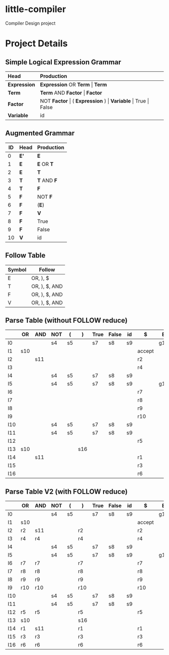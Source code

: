 # little-compiler

Compiler Design project

# Project Details

## Simple Logical Expression Grammar

| Head           | Production                                                              |
|:---------------|:------------------------------------------------------------------------|
| **Expression** | **Expression** OR **Term** \| **Term**                                  | 
| **Term**       | **Term** AND **Factor** \| **Factor**                                   | 
| **Factor**     | NOT **Factor** \| ( **Expression** )   \| **Variable** \| True \| False |
| **Variable**   | id                                                                      |

## Augmented Grammar

| ID | Head   | Production      |
|----|--------|-----------------|
| 0  | **E'** | **E**           |
| 1  | **E**  | **E** OR **T**  |
| 2  | **E**  | **T**           |
| 3  | **T**  | **T** AND **F** |
| 4  | **T**  | **F**           |
| 5  | **F**  | NOT **F**       |
| 6  | **F**  | (**E**)         |
| 7  | **F**  | **V**           |
| 8  | **F**  | True            |
| 9  | **F**  | False           |
| 10 | **V**  | id              |

## Follow Table

| Symbol | Follow        |
|--------|---------------|
| E      | OR, ), $      |
| T      | OR, ), $, AND |
| F      | OR, ), $, AND |
| V      | OR, ), $, AND |

## Parse Table (without FOLLOW reduce)

|     | OR  | AND | NOT | (  | )   | True | False | id | $      | E   | T   | F   | V  |
|-----|-----|-----|-----|----|-----|------|-------|----|--------|-----|-----|-----|----|
| I0  |     |     | s4  | s5 |     | s7   | s8    | s9 |        | g1  | g2  | g3  | g6 |
| I1  | s10 |     |     |    |     |      |       |    | accept |     |     |     |    |
| I2  |     | s11 |     |    |     |      |       |    | r2     |     |     |     |    |
| I3  |     |     |     |    |     |      |       |    | r4     |     |     |     |    |
| I4  |     |     | s4  | s5 |     | s7   | s8    | s9 |        |     |     | g12 | g6 |
| I5  |     |     | s4  | s5 |     | s7   | s8    | s9 |        | g13 | g2  | g3  | g6 |
| I6  |     |     |     |    |     |      |       |    | r7     |     |     |     |    |
| I7  |     |     |     |    |     |      |       |    | r8     |     |     |     |    |
| I8  |     |     |     |    |     |      |       |    | r9     |     |     |     |    |
| I9  |     |     |     |    |     |      |       |    | r10    |     |     |     |    |
| I10 |     |     | s4  | s5 |     | s7   | s8    | s9 |        |     | g14 | g3  | g6 |
| I11 |     |     | s4  | s5 |     | s7   | s8    | s9 |        |     |     | g15 | g6 |
| I12 |     |     |     |    |     |      |       |    | r5     |     |     |     |    |
| I13 | s10 |     |     |    | s16 |      |       |    |        |     |     |     |    |
| I14 |     | s11 |     |    |     |      |       |    | r1     |     |     |     |    |
| I15 |     |     |     |    |     |      |       |    | r3     |     |     |     |    |
| I16 |     |     |     |    |     |      |       |    | r6     |     |     |     |    |

## Parse Table V2 (with FOLLOW reduce)

|     | OR  | AND | NOT | (  | )   | True | False | id | $      | E   | T   | F   | V  |
|-----|-----|-----|-----|----|-----|------|-------|----|--------|-----|-----|-----|----|
| I0  |     |     | s4  | s5 |     | s7   | s8    | s9 |        | g1  | g2  | g3  | g6 |
| I1  | s10 |     |     |    |     |      |       |    | accept |     |     |     |    |
| I2  | r2  | s11 |     |    | r2  |      |       |    | r2     |     |     |     |    |
| I3  | r4  | r4  |     |    | r4  |      |       |    | r4     |     |     |     |    |
| I4  |     |     | s4  | s5 |     | s7   | s8    | s9 |        |     |     | g12 | g6 |
| I5  |     |     | s4  | s5 |     | s7   | s8    | s9 |        | g13 | g2  | g3  | g6 |
| I6  | r7  | r7  |     |    | r7  |      |       |    | r7     |     |     |     |    |
| I7  | r8  | r8  |     |    | r8  |      |       |    | r8     |     |     |     |    |
| I8  | r9  | r9  |     |    | r9  |      |       |    | r9     |     |     |     |    |
| I9  | r10 | r10 |     |    | r10 |      |       |    | r10    |     |     |     |    |
| I10 |     |     | s4  | s5 |     | s7   | s8    | s9 |        |     | g14 | g3  | g6 |
| I11 |     |     | s4  | s5 |     | s7   | s8    | s9 |        |     |     | g15 | g6 |
| I12 | r5  | r5  |     |    | r5  |      |       |    | r5     |     |     |     |    |
| I13 | s10 |     |     |    | s16 |      |       |    |        |     |     |     |    |
| I14 | r1  | s11 |     |    | r1  |      |       |    | r1     |     |     |     |    |
| I15 | r3  | r3  |     |    | r3  |      |       |    | r3     |     |     |     |    |
| I16 | r6  | r6  |     |    | r6  |      |       |    | r6     |     |     |     |    |

